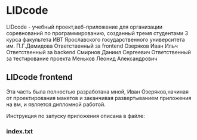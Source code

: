 # LIDcode

LIDcode - учебный проект,веб-приложение для организации соревнований по программированию, созданный тремя студентами 3 курса факультета ИВТ Ярославского государственного университета им. П.Г.Демидова
Ответственный за frontend Озеряков Иван Ильч
Ответственный за backend Смирнов Даниил Сергеевич
Ответственный за тестирование проекта Меньков Леонид Александрович

## LIDcode frontend

Эта часть была полностью разработана мной, Иван Озеряков,начиная от проектирования макетов и заканчивая развертыванием приложения на вм, и является дипломной работой.

Инструкция по запуску приложения описана в файле:

### index.txt
